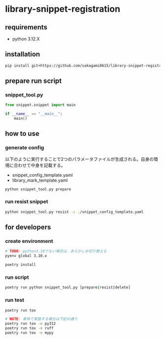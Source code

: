 # library-snippet-registration

## requirements

- python 3.12.X

## installation

```bash
pip install git+https://github.com/sakagami0615/library-snippet-registration
```

## prepare run script

### snippet_tool.py

```python
from snippet.snippet import main

if __name__ == "__main__":
    main()
```

## how to use

### generate config

以下のように実行することで2つのパラメータファイルが生成される。自身の環境に合わせて中身を記載する。

- snippet_config_template.yaml
- library_mark_template.yaml

```bash
python snippet_tool.py prepare
```

### run resist snippet

```bash
python snippet_tool.py resist -c ./snippet_config_template.yaml
```

## for developers

### create environment

```bash
# TODO: python3.10でない場合は、あらかしめ切り替える
pyenv global 3.10.x

poetry install
```

### run script

```bash
poetry run python snippet_tool.py [prepare|resist|delete]
```

### run test

```bash
poetry run tox

# NOTE: 単体で実施する場合は下記の通り
poetry run tox -e py312
poetry run tox -e ruff
poetry run tox -e mypy
```
